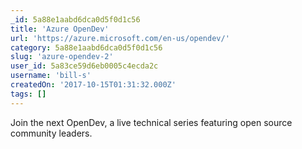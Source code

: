 ```yaml
---
_id: 5a88e1aabd6dca0d5f0d1c56
title: 'Azure OpenDev'
url: 'https://azure.microsoft.com/en-us/opendev/'
category: 5a88e1aabd6dca0d5f0d1c56
slug: 'azure-opendev-2'
user_id: 5a83ce59d6eb0005c4ecda2c
username: 'bill-s'
createdOn: '2017-10-15T01:31:32.000Z'
tags: []
---
```


Join the next OpenDev, a live technical series featuring open source community leaders.
